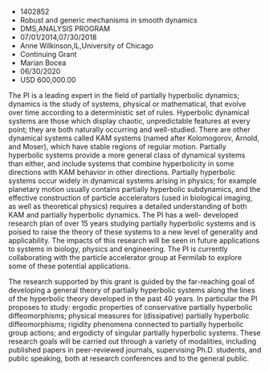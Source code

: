
* 1402852
* Robust and generic mechanisms in smooth dynamics
* DMS,ANALYSIS PROGRAM
* 07/01/2014,07/30/2018
* Anne Wilkinson,IL,University of Chicago
* Continuing Grant
* Marian Bocea
* 06/30/2020
* USD 600,000.00

The PI is a leading expert in the field of partially hyperbolic dynamics;
dynamics is the study of systems, physical or mathematical, that evolve over
time according to a deterministic set of rules. Hyperbolic dynamical systems are
those which display chaotic, unpredictable features at every point; they are
both naturally occurring and well-studied. There are other dynamical systems
called KAM systems (named after Kolomogorov, Arnold, and Moser), which have
stable regions of regular motion. Partially hyperbolic systems provide a more
general class of dynamical systems than either, and include systems that combine
hyperbolicity in some directions with KAM behavior in other directions.
Partially hyperbolic systems occur widely in dynamical systems arising in
physics; for example planetary motion usually contains partially hyperbolic
subdynamics, and the effective construction of particle accelerators (used in
biological imaging, as well as theoretical physics) requires a detailed
understanding of both KAM and partially hyperbolic dynamics. The PI has a well-
developed research plan of over 15 years studying partially hyperbolic systems
and is poised to raise the theory of these systems to a new level of generality
and applicability. The impacts of this research will be seen in future
applications to systems in biology, physics and engineering. The PI is currently
collaborating with the particle accelerator group at Fermilab to explore some of
these potential applications.

The research supported by this grant is guided by the far-reaching goal of
developing a general theory of partially hyperbolic systems along the lines of
the hyperbolic theory developed in the past 40 years. In particular the PI
proposes to study: ergodic properties of conservative partially hyperbolic
diffeomorphisms; physical measures for (dissipative) partially hyperbolic
diffeomorphisms; rigidity phenomena connected to partially hyperbolic group
actions; and ergodicty of singular partially hyperbolic systems. These research
goals will be carried out through a variety of modalities, including published
papers in peer-reviewed journals, supervising Ph.D. students, and public
speaking, both at research conferences and to the general public.

